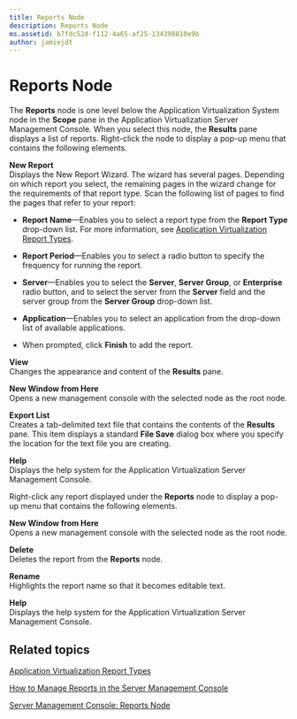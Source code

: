 ```yaml
---
title: Reports Node
description: Reports Node
ms.assetid: b7fdc52d-f112-4a65-af25-134398810e9b
author: jamiejdt
---
```


# Reports Node


The **Reports** node is one level below the Application Virtualization System node in the **Scope** pane in the Application Virtualization Server Management Console. When you select this node, the **Results** pane displays a list of reports. Right-click the node to display a pop-up menu that contains the following elements.

<a href="" id="new-report"></a>**New Report**  
Displays the New Report Wizard. The wizard has several pages. Depending on which report you select, the remaining pages in the wizard change for the requirements of that report type. Scan the following list of pages to find the pages that refer to your report:

-   **Report Name**—Enables you to select a report type from the **Report Type** drop-down list. For more information, see [Application Virtualization Report Types](application-virtualization-report-types.md).

-   **Report Period**—Enables you to select a radio button to specify the frequency for running the report.

-   **Server**—Enables you to select the **Server**, **Server Group**, or **Enterprise** radio button, and to select the server from the **Server** field and the server group from the **Server Group** drop-down list.

-   **Application**—Enables you to select an application from the drop-down list of available applications.

-   When prompted, click **Finish** to add the report.

<a href="" id="view"></a>**View**  
Changes the appearance and content of the **Results** pane.

<a href="" id="new-window-from-here"></a>**New Window from Here**  
Opens a new management console with the selected node as the root node.

<a href="" id="export-list"></a>**Export List**  
Creates a tab-delimited text file that contains the contents of the **Results** pane. This item displays a standard **File Save** dialog box where you specify the location for the text file you are creating.

<a href="" id="help"></a>**Help**  
Displays the help system for the Application Virtualization Server Management Console.

Right-click any report displayed under the **Reports** node to display a pop-up menu that contains the following elements.

<a href="" id="new-window-from-here"></a>**New Window from Here**  
Opens a new management console with the selected node as the root node.

<a href="" id="delete"></a>**Delete**  
Deletes the report from the **Reports** node.

<a href="" id="rename"></a>**Rename**  
Highlights the report name so that it becomes editable text.

<a href="" id="help"></a>**Help**  
Displays the help system for the Application Virtualization Server Management Console.

## Related topics


[Application Virtualization Report Types](application-virtualization-report-types.md)

[How to Manage Reports in the Server Management Console](how-to-manage-reports-in-the-server-management-console.md)

[Server Management Console: Reports Node](server-management-console-reports-node.md)

 

 





